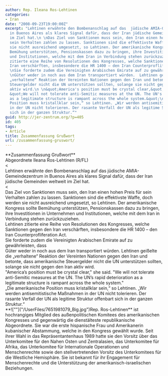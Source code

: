 ```yaml
---
author: Rep. Ileana Ros-Lehtinen
categories:
- Iran
date: "2008-09-23T19:00:00Z"
excerpt: "Lehtinen erwähnte den Bombenanschlag auf das  jüdische AMIA-Gemeindezentrum
  in Buenos Aires als klares Signal dafür, dass der Iran jüdische Gemeinden weltweit
  im Ziel hat.\n \nDas Ziel von Sanktionen muss sein, den Iran einen hohen Preis für
  sein Verhalten zahlen zu lassen. Sanktionen sind die effektivste Waffe, doch werden
  sie nicht ausreichend umgesetzt, so Lehtinen. Der amerikanische Kongress sollte
  Bemühung unterstützen, Pensionskassen dazu zu bringen, ihre Investitionen in Unternehmen
  und Institutionen, welche mit dem Iran in Verbindung stehen zurückzuziehen.\n \nLehtinen
  zitierte eine Reihe von Resolutionen des Kongresses, welche Sanktionen gegen den
  Iran verschärften, insbesondere die HR 1400 – den Iran Counterprofliferation Act.\n
  \nSie forderte zudem die Vereinigten Arabischen Emirate auf zu gewährleisten, dass
  \nGüter weder in noch aus dem Iran transportiert würden.  Lehtinen geißelte die
  „verhaltene“ Reaktion der Vereinten Nationen gegen den Iran und betonte, dass amerikanische
  Steuergelder nicht die UN unterstützen sollten, solange sie nicht gegen den Iran
  aktiv wird.\n \n&quot;America's position must be crystal clear,&quot; she said.
  &quot;We will not tolerate anti-Semitic measures at the UN. The UN's rapid deterioration
  as a legitimate structure is rampant across the whole system.&quot;\n \n„Die amerikanische
  Position muss kristallklar sein,“ so Lehtinen. „Wir werden antisemitistische Maßnahmen
  in der UN nicht tolerieren. Der rasante Verfall der UN als legitime Struktur offenbart
  sich in der ganzen Struktur.“"
guid: http://jer-zentrum.org/?p=405
id: 405
tags:
- Article
title: Zusammenfassung Grußwort
url: /zusammenfassung-gruswort/
---
```


<div><font size=""3""> </font></div><div align=""center""><font size=""3"">**Zusammenfassung Grußwort**</font></div><font size=""3""></font>

<div align=""center"">Abgeordnete Ileana Ros-Lehtinen (R/FL)</div><div align=""center""></div><div><font size=""3""> </font></div>&lt;

<div><font size=""3"">Lehtinen erwähnte den Bombenanschlag auf das jüdische AMIA-Gemeindezentrum in Buenos Aires als klares Signal dafür, dass der Iran jüdische Gemeinden weltweit im Ziel hat.</font></div><div><font size=""3""> </font></div>&lt;

<div><font size=""3"">Das Ziel von Sanktionen muss sein, den Iran einen hohen Preis für sein Verhalten zahlen zu lassen. Sanktionen sind die effektivste Waffe, doch werden sie nicht ausreichend umgesetzt, so Lehtinen. Der amerikanische Kongress sollte Bemühung unterstützen, Pensionskassen dazu zu bringen, ihre Investitionen in Unternehmen und Institutionen, welche mit dem Iran in Verbindung stehen zurückzuziehen.</font></div><div><font size=""3""> </font></div><div><font size=""3"">Lehtinen zitierte eine Reihe von Resolutionen des Kongresses, welche Sanktionen gegen den Iran verschärften, insbesondere die HR 1400 – den Iran Counterprofliferation Act.</font></div><div><font size=""3""> </font></div><div><font size=""3"">Sie forderte zudem die Vereinigten Arabischen Emirate auf zu gewährleisten, dass </font></div><div><font size=""3"">Güter weder in noch aus dem Iran transportiert würden. Lehtinen geißelte die „verhaltene“ Reaktion der Vereinten Nationen gegen den Iran und betonte, dass amerikanische Steuergelder nicht die UN unterstützen sollten, solange sie nicht gegen den Iran aktiv wird.</font></div><div><font size=""3""> </font></div><div><font size=""3"">"America’s position must be crystal clear," she said. "We will not tolerate anti-Semitic measures at the UN. The UN’s rapid deterioration as a legitimate structure is rampant across the whole system."</font></div><div><font size=""3""> </font></div><div><font size=""3"">„Die amerikanische Position muss kristallklar sein,“ so Lehtinen. „Wir werden antisemitistische Maßnahmen in der UN nicht tolerieren. Der rasante Verfall der UN als legitime Struktur offenbart sich in der ganzen Struktur.“</font></div><div><font size=""3""> </font></div><div><font size=""3"">**![""]("/UserFiles/7651981079_Big.jpg")Rep. Ros-Lehtinen** ist hochrangiges Mitglied des außenpolitischen Komitees des amerikanischen Kongresses und gegenwärtig die dienstälteste republikanische Abgeordnete. Sie war die erste hispanische Frau und Amerikanerin kubanischer Abstammung, welche in den Kongress gewählt wurde. Seit ihrer Wahl in das Repräsentantenhaus 1989 hatte sie den Vorsitz über das Unterkomitee für den Nahen Osten und Zentralasien, das Unterkomitee für Afrika, das Unterkomitee für Internationale Operationen und Menschenrechte sowie den stellvertretenden Vorsitz des Unterkomitees für die Westliche Hemisphäre. Sie ist bekannt für ihr Engagement für Menschenrechte und die Unterstützung der amerikanisch-israelischen Beziehungen.</font></div>